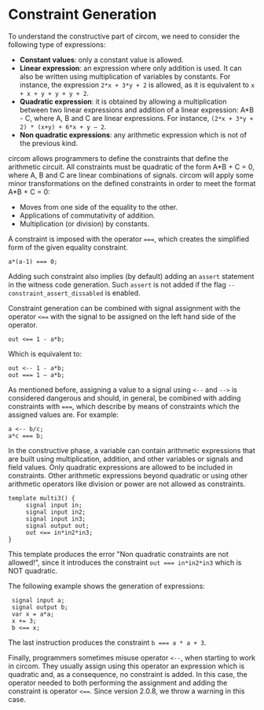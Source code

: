 # Constraint Generation

To understand the constructive part of circom, we need to consider the following type of expressions:

* **Constant values**: only a constant value is allowed.
* **Linear expression**: an expression where only addition is used. It can also be written using multiplication of variables by constants. For instance, the expression `2*x + 3*y + 2` is allowed, as it is equivalent to `x + x + y + y + y + 2`. 
* **Quadratic expression**: it is obtained by allowing a multiplication between two linear expressions and addition of a linear expression: A\*B - C, where A, B and C are linear expressions. For instance, `(2*x + 3*y + 2) * (x+y) + 6*x + y – 2`.
* **Non quadratic expressions**: any arithmetic expression which is not of the previous kind.

circom allows programmers to define the constraints that define the arithmetic circuit. All constraints must be quadratic of the form A\*B + C = 0, where A, B and C are linear combinations of signals. circom will apply some minor transformations on the defined constraints in order to meet the format A\*B + C = 0:

* Moves from one side of the equality to the other.
* Applications of commutativity of addition.
* Multiplication (or division) by constants.

A constraint is imposed with the operator `===`,  which creates the simplified form of the given equality constraint.

```text
a*(a-1) === 0;
```

Adding such constraint also implies (by default) adding an `assert` statement in the witness code generation. Such `assert` is not added if the flag `--constraint_assert_dissabled` is enabled.

Constraint generation can be combined with signal assignment with the operator  `<==` with the signal to be assigned on the left hand side of the operator.

```text
out <== 1 - a*b;
```

Which is equivalent to:

```text
out <-- 1 - a*b;
out === 1 – a*b;
```

As mentioned before, assigning a value to a signal using `<--` and `-->` is considered dangerous and should, in general, be combined with adding constraints with `===`, which describe by means of constraints which the assigned values are. For example:

```text
a <-- b/c;
a*c === b;
```

In the constructive phase, a variable can contain arithmetic expressions that are built using multiplication, addition, and other variables or signals and field values. Only quadratic expressions are allowed to be included in constraints. Other arithmetic expressions beyond quadratic or using other arithmetic operators like division or power are not allowed as constraints. 

```text
template multi3() {
	 signal input in;
	 signal input in2;
	 signal input in3;
	 signal output out;
	 out <== in*in2*in3;
}
```

This template produces the error "Non quadratic constraints are not allowed!", since it introduces the constraint `out === in*in2*in3` which is NOT quadratic.

The following example shows the generation of expressions:

```text
 signal input a;
 signal output b;
 var x = a*a;
 x += 3;
 b <== x;
```

The last instruction produces the constraint `b === a * a + 3`.

Finally, programmers sometimes misuse operator `<--`, when starting to work in circom. They usually assign using this operator an expression which is quadratic and, as a consequence, no constraint is added. In this case, the operator needed to both performing the assignment and adding the constraint is operator `<==`. Since version 2.0.8, we throw a warning in this case. 